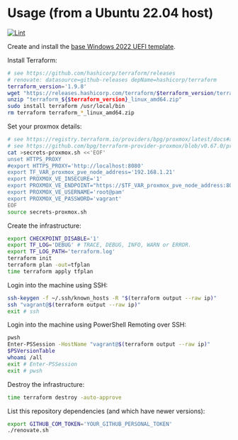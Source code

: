 # Usage (from a Ubuntu 22.04 host)

[![Lint](https://github.com/rgl/terraform-proxmox-windows-example/actions/workflows/lint.yml/badge.svg)](https://github.com/rgl/terraform-proxmox-windows-example/actions/workflows/lint.yml)

Create and install the [base Windows 2022 UEFI template](https://github.com/rgl/windows-vagrant).

Install Terraform:

```bash
# see https://github.com/hashicorp/terraform/releases
# renovate: datasource=github-releases depName=hashicorp/terraform
terraform_version='1.9.8'
wget "https://releases.hashicorp.com/terraform/$terraform_version/terraform_${$terraform_version}_linux_amd64.zip"
unzip "terraform_${$terraform_version}_linux_amd64.zip"
sudo install terraform /usr/local/bin
rm terraform terraform_*_linux_amd64.zip
```

Set your proxmox details:

```bash
# see https://registry.terraform.io/providers/bpg/proxmox/latest/docs#argument-reference
# see https://github.com/bpg/terraform-provider-proxmox/blob/v0.67.0/proxmoxtf/provider/provider.go#L50-L59
cat >secrets-proxmox.sh <<'EOF'
unset HTTPS_PROXY
#export HTTPS_PROXY='http://localhost:8080'
export TF_VAR_proxmox_pve_node_address='192.168.1.21'
export PROXMOX_VE_INSECURE='1'
export PROXMOX_VE_ENDPOINT="https://$TF_VAR_proxmox_pve_node_address:8006"
export PROXMOX_VE_USERNAME='root@pam'
export PROXMOX_VE_PASSWORD='vagrant'
EOF
source secrets-proxmox.sh
```

Create the infrastructure:

```bash
export CHECKPOINT_DISABLE='1'
export TF_LOG='DEBUG' # TRACE, DEBUG, INFO, WARN or ERROR.
export TF_LOG_PATH='terraform.log'
terraform init
terraform plan -out=tfplan
time terraform apply tfplan
```

Login into the machine using SSH:

```bash
ssh-keygen -f ~/.ssh/known_hosts -R "$(terraform output --raw ip)"
ssh "vagrant@$(terraform output --raw ip)"
exit # ssh
```

Login into the machine using PowerShell Remoting over SSH:

```bash
pwsh
Enter-PSSession -HostName "vagrant@$(terraform output --raw ip)"
$PSVersionTable
whoami /all
exit # Enter-PSSession
exit # pwsh
```

Destroy the infrastructure:

```bash
time terraform destroy -auto-approve
```

List this repository dependencies (and which have newer versions):

```bash
export GITHUB_COM_TOKEN='YOUR_GITHUB_PERSONAL_TOKEN'
./renovate.sh
```
